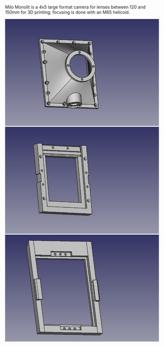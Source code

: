 Milo Monolit is a 4x5 large format camera for lenses between 120 and 150mm for 3D printing; focusing is done with an M65 helicoid.

![Alt text](https://github.com/Draganito/milo-monolit/blob/main/cone.jpeg)
![Alt text](https://github.com/Draganito/milo-monolit/blob/main/back.jpeg)
![Alt text](https://github.com/Draganito/milo-monolit/blob/main/groundglas.jpeg)
